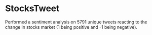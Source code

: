 # StocksTweet
Performed a sentiment analysis on 5791 unique tweets reacting to the change in stocks market (1 being positive and -1 being negative).
